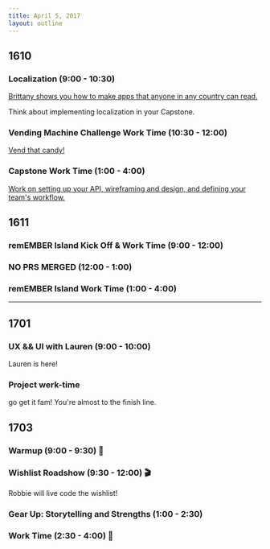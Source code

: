 ```yaml
---
title: April 5, 2017
layout: outline
---
```


## 1610

### Localization (9:00 - 10:30)
[Brittany shows you how to make apps that anyone in any country can read.](http://frontend.turing.io/lessons/localization.html)

Think about implementing localization in your Capstone.

### Vending Machine Challenge Work Time (10:30 - 12:00)
[Vend that candy!](https://github.com/turingschool-examples/vending_machine_challenge)

### Capstone Work Time (1:00 - 4:00)
[Work on setting up your API, wireframing and design, and defining your team's workflow.](http://frontend.turing.io/projects/capstone.html)

## 1611

### remEMBER Island Kick Off & Work Time (9:00 - 12:00)

### NO PRS MERGED (12:00 - 1:00)

### remEMBER Island Work Time (1:00 - 4:00)

-----------------------------------------------

## 1701

### UX && UI with Lauren (9:00 - 10:00)

Lauren is here!

### Project werk-time

go get it fam! You're almost to the finish line.


## 1703

### Warmup (9:00 - 9:30) :muscle:

### Wishlist Roadshow (9:30 - 12:00) :clapper:
Robbie will live code the wishlist!

### Gear Up: Storytelling and Strengths (1:00 - 2:30)

### Work Time (2:30 - 4:00) :fax:
